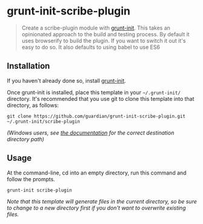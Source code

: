 # grunt-init-scribe-plugin

> Create a scribe-plugin module with [grunt-init][]. This takes an
  opinionated approach to the build and testing process. By default it
  uses browserify to build the plugin. If you want to switch it out
  it's easy to do so. It also defaults to using babel to use ES6

[grunt-init]: http://gruntjs.com/project-scaffolding

## Installation
If you haven't already done so, install [grunt-init][].

Once grunt-init is installed, place this template in your `~/.grunt-init/` directory. It's recommended that you use git to clone this template into that directory, as follows:

```
git clone https://github.com/guardian/grunt-init-scribe-plugin.git ~/.grunt-init/scribe-plugin
```

_(Windows users, see [the documentation][grunt-init] for the correct destination directory path)_

## Usage

At the command-line, cd into an empty directory, run this command and follow the prompts.

```
grunt-init scribe-plugin
```

_Note that this template will generate files in the current directory, so be sure to change to a new directory first if you don't want to overwrite existing files._
